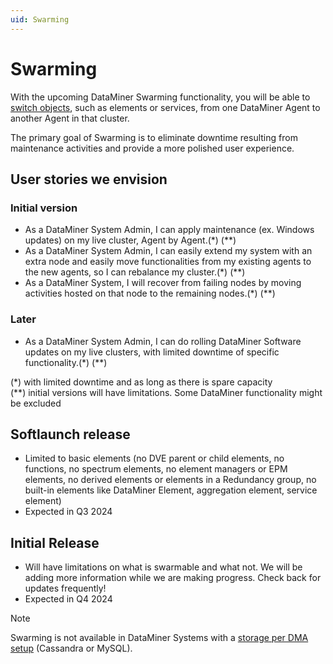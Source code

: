 ```yaml
---
uid: Swarming
---
```


# Swarming

With the upcoming DataMiner Swarming functionality, you will be able to [switch objects](xref:SwitchingObjects), such as elements or services, from one DataMiner Agent to another Agent in that cluster.

The primary goal of Swarming is to eliminate downtime resulting from maintenance activities and provide a more polished user experience.

## User stories we envision
### Initial version
- As a DataMiner System Admin, I can apply maintenance (ex. Windows updates) on my live cluster, Agent by Agent.(*) (**)
- As a DataMiner System Admin, I can easily extend my system with an extra node and easily move functionalities from my existing agents to the new agents, so I can rebalance my cluster.(*) (**)
- As a DataMiner System, I will recover from failing nodes by moving activities hosted on that node to the remaining nodes.(*) (**)

### Later
- As a DataMiner System Admin, I can do rolling DataMiner Software updates on my live clusters, with limited downtime of specific functionality.(*) (**)

(*) with limited downtime and as long as there is spare capacity  
(**) initial versions will have limitations. Some DataMiner functionality might be excluded

## Softlaunch release
- Limited to basic elements (no DVE parent or child elements, no functions, no spectrum elements, no element managers or EPM elements, no derived elements or elements in a Redundancy group, no built-in elements like DataMiner Element, aggregation element, service element)
- Expected in Q3 2024

## Initial Release
- Will have limitations on what is swarmable and what not. We will be adding more information while we are making progress. Check back for updates frequently!
- Expected in Q4 2024

> [!NOTE]
> Swarming is not available in DataMiner Systems with a [storage per DMA setup](xref:Configuring_storage_per_DMA) (Cassandra or MySQL).
